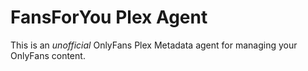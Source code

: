 # FansForYou Plex Agent

This is an _unofficial_ OnlyFans Plex Metadata agent for managing your OnlyFans content.
